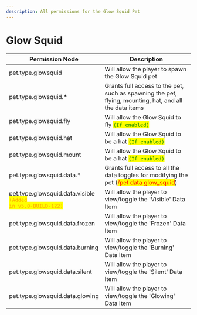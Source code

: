```yaml
---
description: All permissions for the Glow Squid Pet
---
```



# Glow Squid
| Permission Node | Description |
| - | - |
| pet.type.glowsquid | Will allow the player to spawn the Glow Squid pet |
| pet.type.glowsquid.* | Grants full access to the pet, such as spawning the pet, flying, mounting, hat, and all the data items |
| pet.type.glowsquid.fly | Will allow the Glow Squid to fly <mark style="color:green;">`(If enabled)`</mark> |
| pet.type.glowsquid.hat | Will allow the Glow Squid to be a hat <mark style="color:green;">`(If enabled)`</mark> |
| pet.type.glowsquid.mount | Will allow the Glow Squid to be a hat <mark style="color:green;">`(If enabled)`</mark> |
| pet.type.glowsquid.data.* | Grants full access to all the data toggles for modifying the pet (<mark style="color:red;">/pet data glow_squid</mark>) |
| pet.type.glowsquid.data.visible<br><mark style="color:orange;"><code>(Added in v5.0-BUILD-122)</code></mark> | Will allow the player to view/toggle the 'Visible' Data Item |
| pet.type.glowsquid.data.frozen | Will allow the player to view/toggle the 'Frozen' Data Item |
| pet.type.glowsquid.data.burning | Will allow the player to view/toggle the 'Burning' Data Item |
| pet.type.glowsquid.data.silent | Will allow the player to view/toggle the 'Silent' Data Item |
| pet.type.glowsquid.data.glowing | Will allow the player to view/toggle the 'Glowing' Data Item |


